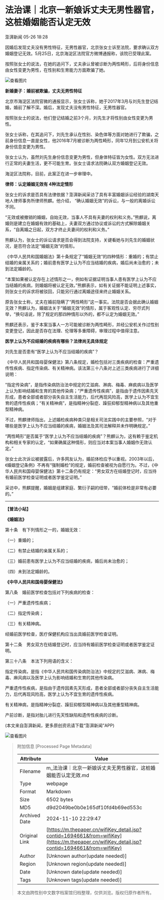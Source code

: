 # 法治课｜北京一新娘诉丈夫无男性器官，这桩婚姻能否认定无效

澎湃新闻 05-26 18:28

因婚后发现丈夫没有男性特征，无男性器官，北京张女士诉至法院，要求确认双方婚姻登记无效。5月25日，北京海淀区法院官方微博通报称，该院已受理此案。

按照张女士的说法，在她的追问下，丈夫承认曾被诊断为两性畸形，后将身份信息由女性变更为男性，在性别和生育能力方面欺骗了她。

![查看图片](http://image.thepaper.cn/www/image/5/778/608.jpg)

**新婚妻子：婚前被欺骗，丈夫无男性特征**

北京市海淀区法院官微的通报显示，张女士诉称，她于2017年3月与刘先生登记结婚，婚前了解不深。婚后，发现丈夫没有男性特征，无男性器官。

按照张女士的说法，他们登记结婚之前3个月，刘先生才将性别由女性变更为男性。

张女士诉称，在其追问下，刘先生承认在性别、染色体等方面对她进行了欺骗，之前身份信息一直是女性，他2016年7月被诊断为两性畸形，同年12月到公安机关将身份信息变更为男性。

张女士认为，虽然刘先生身份信息变更为男性，但身体特征皆为女性。双方无法进行正常的夫妻生活，更不可能生育。张女士请求法院确认双方婚姻登记无效。

海淀区法院称，目前，此案正在进一步审理中。

**律师：认定婚姻无效有 4种法定情形**

张女士的诉求是否具有法律依据？澎湃新闻采访了具有丰富婚姻诉讼经验的湖南天地人律师事务所律师熊麒。他介绍， “确认婚姻无效”的诉讼，与一般的离婚诉讼不同。

“无效或被撤销的婚姻，自始无效，当事人不具有夫妻的权利和义务。”熊麒说，离婚则是建立在婚姻有效的基础上，夫妻双方通过协议或诉讼的方式解除婚姻关系，“自离婚之日起，双方才终止夫妻间的权利和义务。”

熊麒认为，张女士的诉讼请求是否会得到法院支持，关键看她与刘先生的婚姻状况，是否符合法定“婚姻无效”的情形。

《中华人民共和国婚姻法》第十条规定了“婚姻无效”的四种情形：重婚的；有禁止结婚的亲属关系的；婚前患有医学上认为不应当结婚的疾病，婚后尚未治愈的；未到法定婚龄的。

“本案如果被认定存在上述情形之一，例如有证据证明当事人患有医学上认为不应当结婚的疾病，则婚姻将被认定无效。”熊麒表示，如有关证据不能证明上述事实，则张女士的诉求将被驳回，只能另行通过离婚途径来终止婚姻关系。

原告张女士称，丈夫在婚前隐瞒了“两性畸形”这一事实。法院是否会据此确认婚姻无效？熊麒认为，婚姻法关于“婚姻无效”的情形，属于客观性认定、穷尽式列举，“换句话说，除了规定的那四种情形以外的，都不认定为婚姻无效。”

熊麒还表示，鉴于本案当事人一方可能被诊断为两性畸形，并经公安机关作过性别变更登记，因此是否存在法理、伦理等多重障碍，审理过程中值得注意。

**医学上认为不应结婚的疾病有哪些？法律尚无具体规定**

刘先生是否患有“医学上认为不应当结婚的疾病”？

《中华人民共和国母婴保健法》第八条规定，婚检包括对三类疾病的检查：严重遗传性疾病、指定传染病、有关精神病。该法第三十八条对上述三类疾病进行了详细说明：

“指定传染病”，是指传染病防治法中规定的艾滋病、淋病、梅毒、麻疯病以及医学上认为影响结婚和生育的其他传染病；“严重遗传性疾病”，是指由于遗传因素先天形成，患者全部或者部分丧失自主生活能力，后代再现风险高，医学上认为不宜生育的遗传性疾病；“有关精神病”，是指精神分裂症、躁狂抑郁型精神病以及其他重型精神病。

不过，熊麒律师指出，上述婚检疾病种类只是相关司法实践中的主要参照，“对于哪些是医学上认为不应当结婚的疾病，婚姻法及其司法解释并未作明确规定。”

“两性畸形”是否属于“医学上认为不应当结婚的疾病”？熊麒认为，这有赖于鉴定机构和相关专家的认定，“如果确属这种情形，则应当对本案当事人婚姻作无效认定。”

张女士此次诉讼被披露后，许多网友认为，婚前体检应予以重视。2003年以后，《婚姻登记条例》不再有“强制婚检”的规定，婚前检查被视为自愿行为。不过，《中华人民共和国母婴保健法》第十二条仍有规定：“男女双方在结婚登记时，应当持有婚前医学检查证明或者医学鉴定证明。”

采访中，熊麒提醒，婚姻是组建家庭、繁衍子嗣的纽带，“婚前体检是非常有必要的。”

---

**【普法小站】**

**《婚姻法》**

第十条　有下列情形之一的，婚姻无效：

（一）重婚的；

（二）有禁止结婚的亲属关系的；

（三）婚前患有医学上认为不应当结婚的疾病，婚后尚未治愈的；

（四）未到法定婚龄的。

**《中华人民共和国母婴保健法》**

第八条　婚前医学检查包括对下列疾病的检查：

（一）严重遗传性疾病；

（二）指定传染病；

（三）有关精神病。

经婚前医学检查，医疗保健机构应当出具婚前医学检查证明。

第十二条　男女双方在结婚登记时，应当持有婚前医学检查证明或者医学鉴定证明。

第三十八条　本法下列用语的含义：

指定传染病，是指《中华人民共和国传染病防治法》中规定的艾滋病、淋病、梅毒、麻风病以及医学上认为影响结婚和生育的其他传染病。

严重遗传性疾病，是指由于遗传因素先天形成，患者全部或者部分丧失自主生活能力，后代再现风险高，医学上认为不宜生育的遗传性疾病。

有关精神病，是指精神分裂症、躁狂抑郁型精神病以及其他重型精神病。

产前诊断，是指对胎儿进行先天性缺陷和遗传性疾病的诊断。

(本文来自澎湃新闻，更多原创资讯请下载“澎湃新闻”APP)

![查看图片](http://image.thepaper.cn/www/image/5/778/608.jpg)

> 附加信息 [Processed Page Metadata]
>
> | Attribute       | Value                                  |
> |-----------------|----------------------------------------|
> | Filename        | m_法治课｜北京一新娘诉丈夫无男性器官，这桩婚姻能否认定无效.md                             |
> | Type            | webpage                                 |
> | Format          | Markdown                               |
> | Size            | 6502 bytes                           |
> | MD5             | d9d2049be0b0e165df10fd4b69ed553c                                  |
> | Archived Date   | 2024-11-10 22:29:47                             |
> | Original Link   | [https://m.thepaper.cn/wifiKey_detail.jsp?contid=1694661&from=wifiKey](https://m.thepaper.cn/wifiKey_detail.jsp?contid=1694661&from=wifiKey)                         |
> | Author          | [Unknown author(update needed)]                              |
> | Region          | [Unknown region(update needed)]                              |
> | Date            | [Unknown date(update needed)]                                 |
> | Tags            | [Unknown tags(update needed)]                                 |
>
> 本文由跨性别中文数字档案馆归档整理，仅供浏览。版权归原作者所有。
>